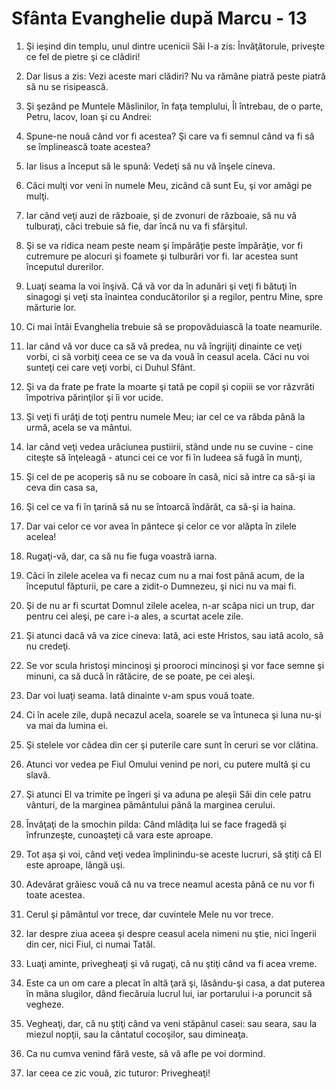 # Sf&#226;nta Evanghelie dup&#259; Marcu - 13

1. Şi ieşind din templu, unul dintre ucenicii Săi I-a zis: Învăţătorule, priveşte ce fel de pietre şi ce clădiri! 

2. Dar Iisus a zis: Vezi aceste mari clădiri? Nu va rămâne piatră peste piatră să nu se risipească. 

3. Şi şezând pe Muntele Măslinilor, în faţa templului, Îl întrebau, de o parte, Petru, Iacov, Ioan şi cu Andrei: 

4. Spune-ne nouă când vor fi acestea? Şi care va fi semnul când va fi să se împlinească toate acestea? 

5. Iar Iisus a început să le spună: Vedeţi să nu vă înşele cineva. 

6. Căci mulţi vor veni în numele Meu, zicând că sunt Eu, şi vor amăgi pe mulţi. 

7. Iar când veţi auzi de războaie, şi de zvonuri de războaie, să nu vă tulburaţi, căci trebuie să fie, dar încă nu va fi sfârşitul. 

8. Şi se va ridica neam peste neam şi împărăţie peste împărăţie, vor fi cutremure pe alocuri şi foamete şi tulburări vor fi. Iar acestea sunt începutul durerilor. 

9. Luaţi seama la voi înşivă. Că vă vor da în adunări şi veţi fi bătuţi în sinagogi şi veţi sta înaintea conducătorilor şi a regilor, pentru Mine, spre mărturie lor. 

10. Ci mai întâi Evanghelia trebuie să se propovăduiască la toate neamurile. 

11. Iar când vă vor duce ca să vă predea, nu vă îngrijiţi dinainte ce veţi vorbi, ci să vorbiţi ceea ce se va da vouă în ceasul acela. Căci nu voi sunteţi cei care veţi vorbi, ci Duhul Sfânt. 

12. Şi va da frate pe frate la moarte şi tată pe copil şi copiii se vor răzvrăti împotriva părinţilor şi îi vor ucide. 

13. Şi veţi fi urâţi de toţi pentru numele Meu; iar cel ce va răbda până la urmă, acela se va mântui. 

14. Iar când veţi vedea urâciunea pustiirii, stând unde nu se cuvine - cine citeşte să înţeleagă - atunci cei ce vor fi în Iudeea să fugă în munţi, 

15. Şi cel de pe acoperiş să nu se coboare în casă, nici să intre ca să-şi ia ceva din casa sa, 

16. Şi cel ce va fi în ţarină să nu se întoarcă îndărăt, ca să-şi ia haina. 

17. Dar vai celor ce vor avea în pântece şi celor ce vor alăpta în zilele acelea! 

18. Rugaţi-vă, dar, ca să nu fie fuga voastră iarna. 

19. Căci în zilele acelea va fi necaz cum nu a mai fost până acum, de la începutul făpturii, pe care a zidit-o Dumnezeu, şi nici nu va mai fi. 

20. Şi de nu ar fi scurtat Domnul zilele acelea, n-ar scăpa nici un trup, dar pentru cei aleşi, pe care i-a ales, a scurtat acele zile. 

21. Şi atunci dacă vă va zice cineva: Iată, aci este Hristos, sau iată acolo, să nu credeţi. 

22. Se vor scula hristoşi mincinoşi şi prooroci mincinoşi şi vor face semne şi minuni, ca să ducă în rătăcire, de se poate, pe cei aleşi. 

23. Dar voi luaţi seama. Iată dinainte v-am spus vouă toate. 

24. Ci în acele zile, după necazul acela, soarele se va întuneca şi luna nu-şi va mai da lumina ei. 

25. Şi stelele vor cădea din cer şi puterile care sunt în ceruri se vor clătina. 

26. Atunci vor vedea pe Fiul Omului venind pe nori, cu putere multă şi cu slavă. 

27. Şi atunci El va trimite pe îngeri şi va aduna pe aleşii Săi din cele patru vânturi, de la marginea pământului până la marginea cerului. 

28. Învăţaţi de la smochin pilda: Când mlădiţa lui se face fragedă şi înfrunzeşte, cunoaşteţi că vara este aproape. 

29. Tot aşa şi voi, când veţi vedea împlinindu-se aceste lucruri, să ştiţi că El este aproape, lângă uşi. 

30. Adevărat grăiesc vouă că nu va trece neamul acesta până ce nu vor fi toate acestea. 

31. Cerul şi pământul vor trece, dar cuvintele Mele nu vor trece. 

32. Iar despre ziua aceea şi despre ceasul acela nimeni nu ştie, nici îngerii din cer, nici Fiul, ci numai Tatăl. 

33. Luaţi aminte, privegheaţi şi vă rugaţi, că nu ştiţi când va fi acea vreme. 

34. Este ca un om care a plecat în altă ţară şi, lăsându-şi casa, a dat puterea în mâna slugilor, dând fiecăruia lucrul lui, iar portarului i-a poruncit să vegheze. 

35. Vegheaţi, dar, că nu ştiţi când va veni stăpânul casei: sau seara, sau la miezul nopţii, sau la cântatul cocoşilor, sau dimineaţa. 

36. Ca nu cumva venind fără veste, să vă afle pe voi dormind. 

37. Iar ceea ce zic vouă, zic tuturor: Privegheaţi! 

